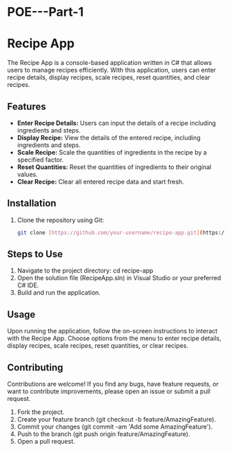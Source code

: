 # POE---Part-1
# Recipe App

The Recipe App is a console-based application written in C# that allows users to manage recipes efficiently. With this application, users can enter recipe details, display recipes, scale recipes, reset quantities, and clear recipes.

## Features

- **Enter Recipe Details:** Users can input the details of a recipe including ingredients and steps.
- **Display Recipe:** View the details of the entered recipe, including ingredients and steps.
- **Scale Recipe:** Scale the quantities of ingredients in the recipe by a specified factor.
- **Reset Quantities:** Reset the quantities of ingredients to their original values.
- **Clear Recipe:** Clear all entered recipe data and start fresh.

## Installation

1. Clone the repository using Git:
   ```sh
   git clone [https://github.com/your-username/recipe-app.git](https://github.com/WoLF915/POE---Part-1/edit/main/README.md)
## Steps to Use
1. Navigate to the project directory:
   cd recipe-app
2. Open the solution file (RecipeApp.sln) in Visual Studio or your preferred C# IDE.
3. Build and run the application.

## Usage
Upon running the application, follow the on-screen instructions to interact with the Recipe App.
Choose options from the menu to enter recipe details, display recipes, scale recipes, reset quantities, or clear recipes.

## Contributing
Contributions are welcome! If you find any bugs, have feature requests, or want to contribute improvements, please open an issue or submit a pull request.

1. Fork the project.
2. Create your feature branch (git checkout -b feature/AmazingFeature).
3. Commit your changes (git commit -am 'Add some AmazingFeature').
4. Push to the branch (git push origin feature/AmazingFeature).
5. Open a pull request.
